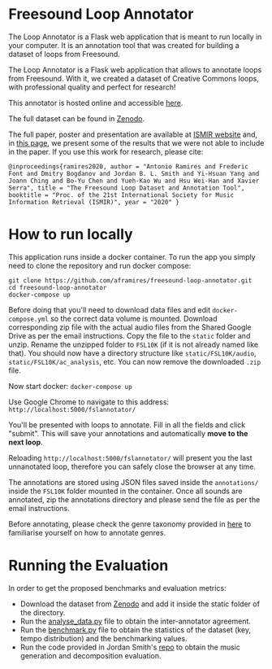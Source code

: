 # Freesound Loop Annotator

The Loop Annotator is a Flask web application that is meant to run locally in your computer.
It is an annotation tool that was created for building a dataset of loops from Freesound.

The Loop Annotator is a Flask web application that allows to annotate loops from Freesound. With it, we created a dataset of Creative Commons loops, with professional quality and perfect for research!

This annotator is hosted online and accessible [here](https://mtg.upf.edu/fslannotator/).

The full dataset can be found in [Zenodo](https://zenodo.org/record/3967852).

The full paper, poster and presentation are available at [ISMIR website](https://program.ismir2020.net/poster_2-16.html) and, in [this page](https://aframires.github.io/freesound-loop-annotator/), we present some of the results that we were not able to include in the paper. 
If you use this work for research, please cite:

```@inproceedings{ramires2020, author = "Antonio Ramires and Frederic Font and Dmitry Bogdanov and Jordan B. L. Smith and Yi-Hsuan Yang and Joann Ching and Bo-Yu Chen and Yueh-Kao Wu and Hsu Wei-Han and Xavier Serra", title = "The Freesound Loop Dataset and Annotation Tool", booktitle = "Proc. of the 21st International Society for Music Information Retrieval (ISMIR)", year = "2020" }```

# How to run locally

This application runs inside a docker container. To run the app you simply need to clone the repository and run docker compose:

```shell
git clone https://github.com/aframires/freesound-loop-annotator.git
cd freesound-loop-annotator
docker-compose up
```

Before doing that you'll need to download data files and edit `docker-compose.yml` so the correct data volume is mounted.
Download corresponding zip file with the actual audio files from the Shared Google Drive as per the email instructions. Copy the file to the `static` folder and unzip. Rename the unzipped folder to `FSL10K` (if it is not already named like that). You should now have a directory structure like `static/FSL10K/audio`, `static/FSL10K/ac_analysis`, etc. You can now remove the downloaded `.zip` file.

Now start docker:
`docker-compose up`

Use Google Chrome to navigate to this address:
`http://localhost:5000/fslannotator/`

You'll be presented with loops to annotate. Fill in all the fields and click "submit". This will save your annotations and automatically **move to the next loop**.

Reloading `http://localhost:5000/fslannotator/` will present you the last unnanotated loop, therefore you can safely close the browser at any time.

The annotations are stored using JSON files saved inside the `annotations/` inside the `FSL10K` folder mounted in the container. Once all sounds are annotated, zip the annotations directory and please send the file as per the email instructions.

Before annotating, please check the genre taxonomy provided in [here](https://docs.google.com/document/d/1Rj8mSoDewvnmrTs8HK2yRJ4AgUUf7Ft-JW2xN_bd6P4/edit?usp=sharing) to familiarise yourself on how to annotate genres.

# Running the Evaluation

In order to get the proposed benchmarks and evaluation metrics:
- Download the dataset from [Zenodo](https://zenodo.org/record/3967852) and add it inside the static folder of the directory.
- Run the [analyse_data.py](data_analysis/analyse_data.py) file to obtain the inter-annotator agreement.
- Run the [benchmark.py](data_analysis/benchmark.py) file to obtain the statistics of the dataset (key, tempo distribution) and the benchmarking values.
- Run the code provided in Jordan Smith's [repo](https://github.com/jblsmith/ismir2020-loops) to obtain the music generation and decomposition evaluation.

